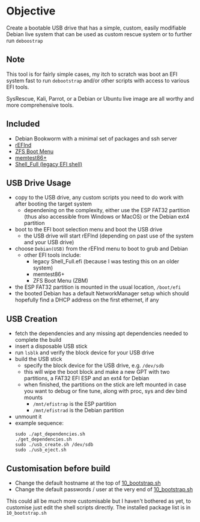 # Objective

Create a bootable USB drive that has a simple, custom, easily modifiable Debian live system that can be used as custom rescue system or to further run `deboostrap`

## Note 

This tool is for fairly simple cases, my itch to scratch was boot an EFI system fast to run `debootstrap` and/or other scripts with access to various EFI tools.

SysRescue, Kali, Parrot, or a Debian or Ubuntu live image are all worthy and more comprehensive tools.

## Included

- Debian Bookworm with a minimal set of packages and ssh server
- [rEFInd](http://www.rodsbooks.com/refind/)
- [ZFS Boot Menu](https://github.com/zbm-dev/zfsbootmenu)
- [memtest86+](https://memtest.org/readme)
- [Shell_Full (legacy EFI shell)](https://github.com/tianocore/edk2/tree/UDK2018/EdkShellBinPkg/FullShell/X64)

## USB Drive Usage

- copy to the USB drive, any custom scripts you need to do work with after booting the target system
    - dependening on the complexity, either use the ESP FAT32 partition (thus also accessible from Windows or MacOS) or the Debian ext4 partition
- boot to the EFI boot selection menu and boot the USB drive
    - the USB drive will start rEFInd (depending on past use of the system and your USB drive)
- choose `Debian(USB)` from the rEFInd menu to boot to grub and Debian
    - other EFI tools include:
        - legacy Shell_Full.efi (because I was testing this on an older system)
        - memtest86+
        - ZFS Boot Menu (ZBM)
- the ESP FAT32 partition is mounted in the usual location, `/boot/efi`
- the booted Debian has a default NetworkManager setup which should hopefully find a DHCP address on the first ethernet, if any

## USB Creation

- fetch the dependencies and any missing apt dependencies needed to complete the build
- insert a disposable USB stick
- run `lsblk` and verify the block device for your USB drive
- build the USB stick
    - specify the block device for the USB drive, e.g. `/dev/sdb`
    - this will wipe the boot block and make a new GPT with two partitions, a FAT32 EFI ESP and an ext4 for Debian
    - when finished, the partitions on the stick are left mounted in case you want to debug or fine tune, along with proc, sys and dev bind mounts
        - `/mnt/efistrap` is the ESP partition
        - `/mnt/efistrad` is the Debian partition
- unmount it
- example sequence:
    ```
    sudo ./apt_dependencies.sh
    ./get_dependencies.sh
    sudo ./usb_create.sh /dev/sdb
    sudo ./usb_eject.sh
    ```

## Customisation before build

- Change the default hostname at the top of [10_bootstrap.sh]()
- Change the default passwords / user at the very end of [10_bootstrap.sh]()

This could all be much more customisable but I haven't bothered as yet, to customise just edit the shell scripts directly. The installed package list is in `10_bootstrap.sh`

